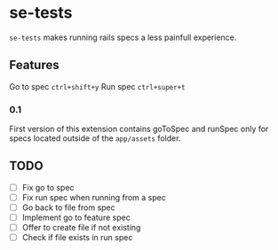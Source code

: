 # se-tests

`se-tests` makes running rails specs a less painfull experience.

## Features

Go to spec `ctrl+shift+y`
Run spec `ctrl+super+t`

### 0.1

First version of this extension contains goToSpec and runSpec only for specs located outside of the `app/assets` folder.

## TODO
- [ ] Fix go to spec
- [ ] Fix run spec when running from a spec
- [ ] Go back to file from spec
- [ ] Implement go to feature spec
- [ ] Offer to create file if not existing
- [ ] Check if file exists in run spec
